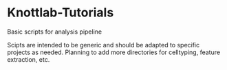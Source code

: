 # Knottlab-Tutorials
Basic scripts for analysis pipeline

Scipts are intended to be generic and should be adapted to specific projects as needed. Planning to add more directories for celltyping, feature extraction, etc.
